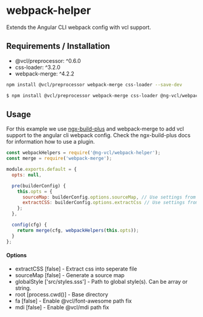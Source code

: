 # webpack-helper

Extends the Angular CLI webpack config with vcl support.

## Requirements / Installation

- @vcl/preprocessor: ^0.6.0
- css-loader: ^3.2.0
- webpack-merge: ^4.2.2

```sh
npm install @vcl/preprocessor webpack-merge css-loader --save-dev
```

```sh
$ npm install @vcl/preprocessor webpack-merge css-loader @ng-vcl/webpack-helper --save-dev
```

## Usage

For this example we use [ngx-build-plus](https://github.com/manfredsteyer/ngx-build-plus) and webpack-merge to add vcl support to the angular cli webpack config.
Check the ngx-build-plus docs for information how to use a plugin.

```js
const webpackHelpers = require('@ng-vcl/webpack-helper');
const merge = require('webpack-merge');

module.exports.default = {
  opts: null,

  pre(builderConfig) {
    this.opts = {
      sourceMap: builderConfig.options.sourceMap, // Use settings from builder
      extractCSS: builderConfig.options.extractCss // Use settings from builder
    };
  },

  config(cfg) {
    return merge(cfg, webpackHelpers(this.opts));
  }
};
```

#### Options

- extractCSS [false] - Extract css into seperate file
- sourceMap [false] - Generate a source map
- globalStyle ['src/styles.sss'] - Path to global style(s). Can be array or string.
- root [process.cwd()] - Base directory
- fa [false] - Enable @vcl/font-awesome path fix
- mdi [false] - Enable @vcl/mdi path fix
